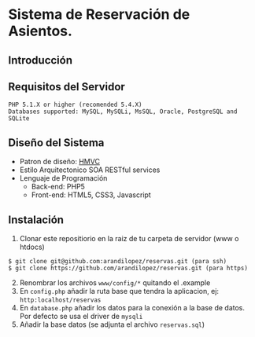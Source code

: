 Sistema de Reservación de Asientos.
===================================
Introducción
------------


Requisitos del Servidor
-------------------------
    PHP 5.1.X or higher (recomended 5.4.X)
    Databases supported: MySQL, MySQLi, MsSQL, Oracle, PostgreSQL and SQLite

Diseño del Sistema
-------------------------
  - Patron de diseño: [HMVC](http://arandilopez.blogspot.mx/2014/01/patrones-de-diseno-hmvc-y-pac.html "Patron de diseño HMVC")
  - Estilo Arquitectonico SOA RESTful services
  - Lenguaje de Programación
    - Back-end: PHP5
    - Front-end: HTML5, CSS3, Javascript

Instalación
---------------
  1. Clonar este repositiorio en la raiz de tu carpeta de servidor (www o htdocs)

  ```
  $ git clone git@github.com:arandilopez/reservas.git (para ssh)
  $ git clone https://github.com/arandilopez/reservas.git (para https)
  ```

  2. Renombrar los archivos `www/config/*` quitando el .example
  3. En `config.php` añadir la ruta base que tendra la aplicacion, ej: `http:localhost/reservas`
  4. En `database.php` añadir los datos para la conexión a la base de datos. Por defecto se usa el driver de `mysqli`
  5. Añadir la base datos (se adjunta el archivo `reservas.sql`)
